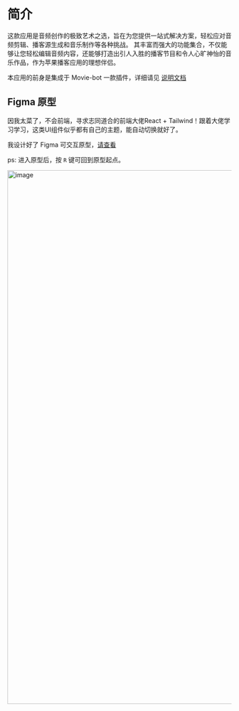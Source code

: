 # 简介
这款应用是音频创作的极致艺术之选，旨在为您提供一站式解决方案，轻松应对音频剪辑、播客源生成和音乐制作等各种挑战。
其丰富而强大的功能集合，不仅能够让您轻松编辑音频内容，还能够打造出引人入胜的播客节目和令人心旷神怡的音乐作品，作为苹果播客应用的理想伴侣。

本应用的前身是集成于 Movie-bot 一款插件，详细请见 [说明文档](https://alano-i.github.io/doc/audio_tools/)

## Figma 原型
因我太菜了，不会前端，寻求志同道合的前端大佬React + Tailwind！跟着大佬学习学习，这类UI组件似乎都有自己的主题，能自动切换就好了。

我设计好了 Figma 可交互原型，[请查看](https://www.figma.com/proto/jlbVyZoQoKuFvdQ7BUZaxU/%E6%92%AD%E5%AE%A2?page-id=0%3A1&node-id=1584-1902&starting-point-node-id=1584%3A1902&scaling=min-zoom&mode=design&t=Ix8D9aOMpNTU40eE-1
)

ps: 进入原型后，按 `R` 键可回到原型起点。

<img width="1200" alt="image" src="https://github.com/Alano-i/wecom-notification/assets/68833595/82bfe58b-fdf8-41a3-abe2-6b1f860f3c1a">


